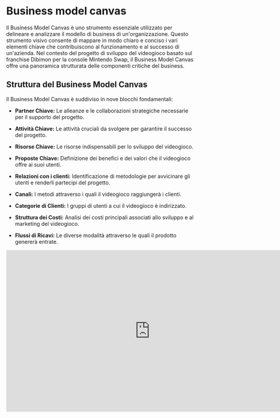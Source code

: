 # Business model canvas
Il Business Model Canvas è uno strumento essenziale utilizzato per delineare e analizzare il modello di business di un'organizzazione. Questo strumento visivo consente di mappare in modo chiaro e conciso i vari elementi chiave che contribuiscono al funzionamento e al successo di un'azienda. Nel contesto del progetto di sviluppo del videogioco basato sul franchise Dibimon per la console Mintendo Swap, il Business Model Canvas offre una panoramica strutturata delle componenti critiche del business.

## Struttura del Business Model Canvas
Il Business Model Canvas è suddiviso in nove blocchi fondamentali:

- <strong>Partner Chiave:</strong> Le alleanze e le collaborazioni strategiche necessarie per il supporto del progetto.

- <strong>Attività Chiave:</strong> Le attività cruciali da svolgere per garantire il successo del progetto.

- <strong>Risorse Chiave:</strong> Le risorse indispensabili per lo sviluppo del videogioco.

- <strong>Proposte Chiave:</strong> Definizione dei benefici e dei valori che il videogioco offre ai suoi utenti.

- <strong>Relazioni con i clienti:</strong> Identificazione di metodologie per avvicinare gli utenti e renderli partecipi del progetto.

- <strong>Canali:</strong> I metodi attraverso i quali il videogioco raggiungerà i clienti.

- <strong>Categorie di Clienti:</strong> I gruppi di utenti a cui il videogioco è indirizzato.

- <strong>Struttura dei Costi:</strong> Analisi dei costi principali associati allo sviluppo e al marketing del videogioco.

- <strong>Flussi di Ricavi:</strong> Le diverse modalità attraverso le quali il prodotto genererà entrate.


<iframe width="768" height="432" src="https://miro.com/app/live-embed/uXjVK7PDVSg=/?moveToViewport=567,-1168,4865,2221&embedId=333495645110" frameborder="0" scrolling="no" allow="fullscreen; clipboard-read; clipboard-write" allowfullscreen></iframe>
